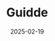 ---  
layout: startup_page  
title: "Guidde"  
id: "guidde.com"  
permalink: "/guiddeguidde.com02192025/"  
website: "http://www.guidde.com/"  
funding_round: "Series A"  
funding_amount: "$15M"  
investors: "Qualcomm Ventures, Norwest Venture Partners, Entrée Capital, Honeystone Ventures, Tiferes Ventures, Inkberry Ventures"  
about: "Guidde is building an autonomous video platform for digital adoption, leveraging generative AI and edge computing. The platform automates the creation, delivery, and optimization of video training content, transforming how enterprises approach software adoption. Guidde's platform provides personalized video content autonomously, reducing video production time and costs."  
markets: "AI, Enterprise Software"  
hq: "Belmont, California, United States"  
founded_year: "2020"  
linkedin: "https://www.linkedin.com/company/guidde"  
twitter: ""  
instagram: ""  
facebook: ""  
crunchbase: "https://www.crunchbase.com/organization/guidde"  
pitchbook: ""  

date_display: "19-Feb-2025"  
date: "2025-02-19"

# SEO Optimization  
meta_title: "Guidde - Series A Funding ($15M)"  
meta_description: "Guidde, Guidde is building an autonomous video platform for digital adoption, leveraging generative AI and edge computing. The platform automates the creation..."  
meta_keywords: "Guidde, AI, Enterprise Software, Series A funding"  
canonical_url: "https://startup.projectstartups.com/guiddeguidde.com02192025/"  
---